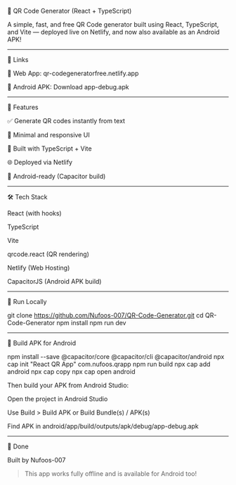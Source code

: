 🔳 QR Code Generator (React + TypeScript)

A simple, fast, and free QR Code generator built using React, TypeScript, and Vite — deployed live on Netlify, and now also available as an Android APK!


---

🔗 Links

🔗 Web App: qr-codegeneratorfree.netlify.app

📱 Android APK: Download app-debug.apk



---

🚀 Features

✅ Generate QR codes instantly from text

🎨 Minimal and responsive UI

🧠 Built with TypeScript + Vite

🌐 Deployed via Netlify

📲 Android-ready (Capacitor build)



---

🛠️ Tech Stack

React (with hooks)

TypeScript

Vite

qrcode.react (QR rendering)

Netlify (Web Hosting)

CapacitorJS (Android APK build)



---

🧪 Run Locally

git clone https://github.com/Nufoos-007/QR-Code-Generator.git
cd QR-Code-Generator
npm install
npm run dev


---

📱 Build APK for Android

npm install --save @capacitor/core @capacitor/cli @capacitor/android
npx cap init "React QR App" com.nufoos.qrapp
npm run build
npx cap add android
npx cap copy
npx cap open android

Then build your APK from Android Studio:

Open the project in Android Studio

Use Build > Build APK or Build Bundle(s) / APK(s)

Find APK in android/app/build/outputs/apk/debug/app-debug.apk



---

🎉 Done

Built by Nufoos-007

> This app works fully offline and is available for Android too!



